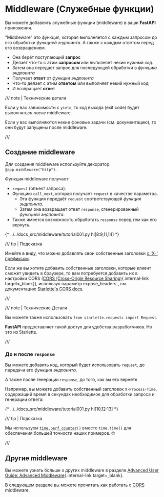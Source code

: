 # Middleware (Служебные функции)

Вы можете добавлять служебные функции (middleware) в ваши **FastAPI** приложения.

"Middleware" это функция, которая выполняется с каждым запросом до его обработки *функцией эндпоинта*.
А также с каждым ответом перед его возвращением.


* Она берёт поступающий **запрос**
* Делает что-то с этим **запросом** или выполняет некий нужный код.
* Затем она передает запрос для последующей обработки в *функцию эндпоинта*
* Получает **ответ** от *функции эндпоинта*
* Что-то делает с этим **ответом** или выполняет некий нужный код
* И возвращает **ответ**

/// note | Технические детали

Если у вас зависимости с `yield`, то код выхода (exit code) будет выполняться *после* middleware.

Если у вас выполняются некие фоновые задачи (см. документацию), то они будут запущены после middleware. 

///

## Создание middleware

Для создания middleware используйте декоратор `@app.middleware("http")`.

Функция middleware получает:

* `request` (объект запроса).
* Функцию `call_next`, которая получает `request` в качестве параметра.
    * Эта функция передаёт `request` соответствующей *функции эндпоинта*.
    * Затем она возвращает ответ `response`, сгенерированный *функцией эндпоинта*.
* Также имеется возможность обработать `response` перед тем как его вернуть.

{* ../../docs_src/middleware/tutorial001.py hl[8:9,11,14] *}

/// tip | Подсказка

Имейте в виду, что можно добавлять свои собственные заголовки <a href="https://developer.mozilla.org/en-US/docs/Web/HTTP/Headers" class="external-link" target="_blank">с 'X-' префиксом</a>.

Если же вы хотите добавить собственные заголовки, которые клиент сможет увидеть в браузере, то вам потребуется добавить их в настройки CORS ([CORS (Cross-Origin Resource Sharing)](cors.md){.internal-link target=_blank}), используя параметр expose_headers`, см. документацию <a href="https://www.starlette.io/middleware/#corsmiddleware" class="external-link" target="_blank">Starlette's CORS docs</a>.

///

/// note | Технические Детали

Вы можете также использовать `from starlette.requests import Request`.

**FastAPI** предоставляет такой доступ для удобства разработчиков. Но это из Starlette.

///

### До и после `response`

Вы можете добавить код, который будет использовать `request`, до передачи его *функции эндпоинта*.

А также после генерации `response`, до того, как вы его вернёте.

Например, вы можете добавить собственный заголовок `X-Process-Time`, содержащий время в секундах необходимое для обработки запроса и генерации ответа:

{* ../../docs_src/middleware/tutorial001.py hl[10,12:13] *}

/// tip | Подсказка

Мы используем <a href="https://docs.python.org/3/library/time.html#time.perf_counter" class="external-link" target="_blank">`time.perf_counter()`</a> вместо `time.time()` для обеспечения большей точности наших примеров. 🤓

///

## Другие middleware

Вы можете узнать больше о других middleware в разделе [Advanced User Guide: Advanced Middleware](../advanced/middleware.md){.internal-link target=_blank}.

В следующем разделе вы можете прочитать как работать с <abbr title="Cross-Origin Resource Sharing">CORS</abbr> middleware.
